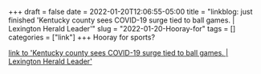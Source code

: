 +++draft = falsedate = 2022-01-20T12:06:55-05:00title = "linkblog: just finished 'Kentucky county sees COVID-19 surge tied to ball games. | Lexington Herald Leader'"slug = "2022-01-20-Hooray-for"tags = []categories = ["link"]+++Hooray for sports? [link to 'Kentucky county sees COVID-19 surge tied to ball games. | Lexington Herald Leader'](https://www.kentucky.com/news/state/kentucky/article257540853.html)